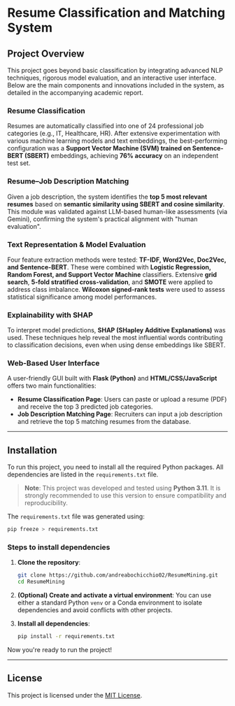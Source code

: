 # Resume Classification and Matching System

## Project Overview

This project goes beyond basic classification by integrating advanced NLP techniques, rigorous model evaluation, and an interactive user interface. Below are the main components and innovations included in the system, as detailed in the accompanying academic report.

### Resume Classification

Resumes are automatically classified into one of 24 professional job categories (e.g., IT, Healthcare, HR). After extensive experimentation with various machine learning models and text embeddings, the best-performing configuration was a **Support Vector Machine (SVM) trained on Sentence-BERT (SBERT)** embeddings, achieving **76% accuracy** on an independent test set.

### Resume–Job Description Matching

Given a job description, the system identifies the **top 5 most relevant resumes** based on **semantic similarity using SBERT and cosine similarity**. This module was validated against LLM-based human-like assessments (via Gemini), confirming the system's practical alignment with "human evaluation".

### Text Representation & Model Evaluation

Four feature extraction methods were tested: **TF-IDF, Word2Vec, Doc2Vec, and Sentence-BERT**. These were combined with **Logistic Regression, Random Forest, and Support Vector Machine** classifiers. Extensive **grid search**, **5-fold stratified cross-validation**, and **SMOTE** were applied to address class imbalance. **Wilcoxon signed-rank tests** were used to assess statistical significance among model performances.

### Explainability with SHAP

To interpret model predictions, **SHAP (SHapley Additive Explanations)** was used. These techniques help reveal the most influential words contributing to classification decisions, even when using dense embeddings like SBERT.

### Web-Based User Interface

A user-friendly GUI built with **Flask (Python)** and **HTML/CSS/JavaScript** offers two main functionalities:

* **Resume Classification Page**: Users can paste or upload a resume (PDF) and receive the top 3 predicted job categories.
* **Job Description Matching Page**: Recruiters can input a job description and retrieve the top 5 matching resumes from the database.

---

## Installation

To run this project, you need to install all the required Python packages. All dependencies are listed in the `requirements.txt` file.

> **Note**: This project was developed and tested using **Python 3.11**. It is strongly recommended to use this version to ensure compatibility and reproducibility.

The `requirements.txt` file was generated using:

```bash
pip freeze > requirements.txt
````

### Steps to install dependencies

1. **Clone the repository**:

   ```bash
   git clone https://github.com/andreabochicchio02/ResumeMining.git
   cd ResumeMining

2. **(Optional) Create and activate a virtual environment**:
    You can use either a standard Python `venv` or a Conda environment to isolate dependencies and avoid conflicts with other projects.

3. **Install all dependencies**:

   ```bash
   pip install -r requirements.txt

Now you're ready to run the project!

---

## License

This project is licensed under the [MIT License](LICENSE).